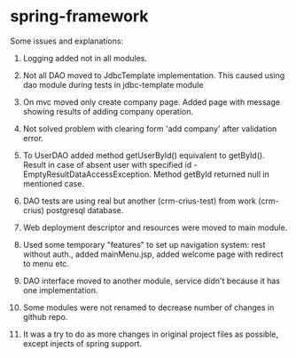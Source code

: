 # spring-framework

Some issues and explanations:

1. Logging added not in all modules.

2. Not all DAO moved to JdbcTemplate implementation. This caused using dao module during tests in jdbc-template module

3. On mvc moved only create company page. Added page with message showing results of adding company operation.

4. Not solved problem with clearing form 'add company' after validation error.

5. To UserDAO added method getUserById() equivalent to getById(). Result in case of absent user with specified id - EmptyResultDataAccessException.
  Method getById returned null in mentioned case.

6. DAO tests are using real but another (crm-crius-test) from work (crm-crius) postgresql database.

7. Web deployment descriptor and resources were moved to main module.

8. Used some temporary "features" to set up navigation system: rest without auth., added mainMenu.jsp, added welcome page with redirect to menu etc.

9. DAO interface moved to another module, service didn't because it has one implementation.

10. Some modules were not renamed to decrease number of changes in github repo.

11. It was a try to do as more changes in original project files as possible, except injects of spring support.








